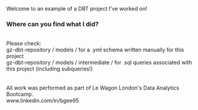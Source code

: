 Welcome to an example of a DBT project I've worked on!

### Where can you find what I did?
 <br>
Please check:  <br>
gz-dbt-repository / models / for a .yml schema written manually for this project  <br>
gz-dbt-repository / models / intermediate / for .sql queries associated with this project (including subqueries!)  <br>
 <br>
 <br>
All work was performed as part of Le Wagon London's Data Analytics Bootcamp.  <br>
www.linkedin.com/in/bgee95
